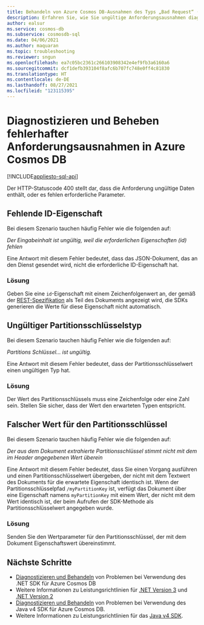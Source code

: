 ```yaml
---
title: Behandeln von Azure Cosmos DB-Ausnahmen des Typs „Bad Request“ (ungültige Anfrage)
description: Erfahren Sie, wie Sie ungültige Anforderungsausnahmen diagnostizieren und beheben können, wie z. B. Eingabeinhalt oder Partitionsschlüssel ist ungültig, der Partitionsschlüssel stimmt in Azure Cosmos DB nicht überein.
author: ealsur
ms.service: cosmos-db
ms.subservice: cosmosdb-sql
ms.date: 04/06/2021
ms.author: maquaran
ms.topic: troubleshooting
ms.reviewer: sngun
ms.openlocfilehash: ea7c05bc2361c266103908342e4ef9fb3a6160a6
ms.sourcegitcommit: dcf1defb393104f8afc6b707fc748e0ff4c81830
ms.translationtype: HT
ms.contentlocale: de-DE
ms.lasthandoff: 08/27/2021
ms.locfileid: "123115395"
---
```

# <a name="diagnose-and-troubleshoot-bad-request-exceptions-in-azure-cosmos-db"></a>Diagnostizieren und Beheben fehlerhafter Anforderungsausnahmen in Azure Cosmos DB
[!INCLUDE[appliesto-sql-api](../includes/appliesto-sql-api.md)]

Der HTTP-Statuscode 400 stellt dar, dass die Anforderung ungültige Daten enthält, oder es fehlen erforderliche Parameter.

## <a name="missing-the-id-property"></a><a name="missing-id-property"></a>Fehlende ID-Eigenschaft
Bei diesem Szenario tauchen häufig Fehler wie die folgenden auf:

*Der Eingabeinhalt ist ungültig, weil die erforderlichen Eigenschaften (id) fehlen*

Eine Antwort mit diesem Fehler bedeutet, dass das JSON-Dokument, das an den Dienst gesendet wird, nicht die erforderliche ID-Eigenschaft hat.

### <a name="solution"></a>Lösung
Geben Sie eine `id`-Eigenschaft mit einem Zeichenfolgenwert an, der gemäß der [REST-Spezifikation](/rest/api/cosmos-db/documents) als Teil des Dokuments angezeigt wird, die SDKs generieren die Werte für diese Eigenschaft nicht automatisch.

## <a name="invalid-partition-key-type"></a><a name="invalid-partition-key-type"></a>Ungültiger Partitionsschlüsselstyp
Bei diesem Szenario tauchen häufig Fehler wie die folgenden auf:

*Partitions Schlüssel... ist ungültig.*

Eine Antwort mit diesem Fehler bedeutet, dass der Partitionsschlüsselwert einen ungültigen Typ hat.

### <a name="solution"></a>Lösung
Der Wert des Partitionsschlüssels muss eine Zeichenfolge oder eine Zahl sein. Stellen Sie sicher, dass der Wert den erwarteten Typen entspricht.

## <a name="wrong-partition-key-value"></a><a name="wrong-partition-key-value"></a>Falscher Wert für den Partitionsschlüssel
Bei diesem Szenario tauchen häufig Fehler wie die folgenden auf:

*Der aus dem Dokument extrahierte Partitionsschlüssel stimmt nicht mit dem im Header angegebenen Wert überein*

Eine Antwort mit diesem Fehler bedeutet, dass Sie einen Vorgang ausführen und einen Partitionsschlüsselwert übergeben, der nicht mit dem Textwert des Dokuments für die erwartete Eigenschaft identisch ist. Wenn der Partitionsschlüsselpfad `/myPartitionKey` ist, verfügt das Dokument über eine Eigenschaft namens `myPartitionKey` mit einem Wert, der nicht mit dem Wert identisch ist, der beim Aufrufen der SDK-Methode als Partitionsschlüsselwert angegeben wurde.

### <a name="solution"></a>Lösung
Senden Sie den Wertparameter für den Partitionsschlüssel, der mit dem Dokument Eigenschaftswert übereinstimmt.

## <a name="next-steps"></a>Nächste Schritte
* [Diagnostizieren und Behandeln](troubleshoot-dot-net-sdk.md) von Problemen bei Verwendung des .NET SDK für Azure Cosmos DB
* Weitere Informationen zu Leistungsrichtlinien für [.NET Version 3](performance-tips-dotnet-sdk-v3-sql.md) und [.NET Version 2](performance-tips.md)
* [Diagnostizieren und Behandeln](troubleshoot-java-sdk-v4-sql.md) von Problemen bei Verwendung des Java v4 SDK für Azure Cosmos DB.
* Weitere Informationen zu Leistungsrichtlinien für das [Java v4 SDK](performance-tips-java-sdk-v4-sql.md).
